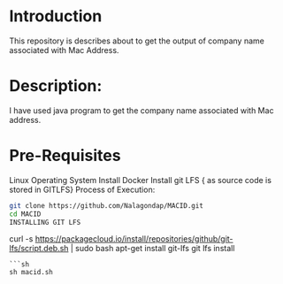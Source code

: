 # Introduction
This repository is describes about to get the output of company name associated with Mac Address.
# Description:
I have used java program to get the company name associated with Mac address.
# Pre-Requisites
Linux Operating System
Install Docker
Install git LFS { as source code is stored in GITLFS}
Process of Execution:
```sh
git clone https://github.com/Nalagondap/MACID.git
cd MACID
INSTALLING GIT LFS
```
curl -s https://packagecloud.io/install/repositories/github/git-lfs/script.deb.sh | sudo bash
apt-get install git-lfs
git lfs install
```
```sh
sh macid.sh
```
